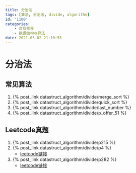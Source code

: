 ```yaml
---
title: 分治法
tags: [算法, 分治法, divide, algorithm]
id: '1100'
categories:
    - 自我修养
    - 数据结构与算法
date: 2021-05-02 21:10:53
---
```


# 分治法

## 常见算法
1. {% post_link datastruct_algorithm/divide/merge_sort %}
2. {% post_link datastruct_algorithm/divide/quick_sort %}
3. {% post_link datastruct_algorithm/divide/last_number %}
4. {% post_link datastruct_algorithm/divide/p_offer_51 %}

## Leetcode真题
1. {% post_link datastruct_algorithm/divide/p215 %}
2. {% post_link datastruct_algorithm/divide/p4 %}
    + [leetcode链接](https://leetcode-cn.com/problems/median-of-two-sorted-arrays/)
3. {% post_link datastruct_algorithm/divide/p282 %}
    + [leetcode链接](https://leetcode-cn.com/problems/expression-add-operators/)


